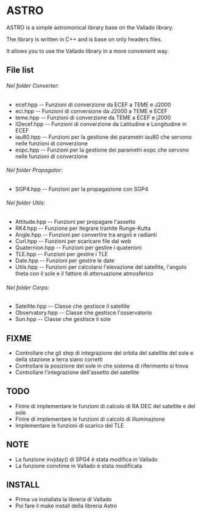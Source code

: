 # ASTRO

ASTRO is a simple astromonical library base on the Vallado library.

The library is written in C++ and is base on only headers files.

It allows you to use the Vallado library in a more convenient way.


## File list

###### Nel folder Converter:

* ecef.hpp      -- Funzioni di converzione da ECEF a TEME e J2000
* eci.hpp        -- Funzioni di conversione da J2000 a TEME e ECEF
* teme.hpp     -- Funzioni di converzione da TEME a ECEF e j2000
* ll2ecef.hpp  -- Funzioni di converzione da Latitudine e Longitudine in ECEF
* iau80.hpp    -- Funzioni per la gestione dei parametri iau80 che servono nelle funzioni di converzione
* eopc.hpp     -- Funzioni per la gestione dei parametri eopc che servono nelle funzioni di converzione


###### Nel folder Propagator:

* SGP4.hpp  -- Funzioni per la propagazione con SGP4


###### Nel folder Utils:

* Attitude.hpp -- Funzioni per propagare l'assetto
* RK4.hpp  -- Funzione per itegrare tramite Runge-Kutta
* Angle.hpp  -- Funzioni per convertire tra angoli e radianti
* Curl.hpp -- Funzioni per scaricare file dal web
* Quaternion.hpp -- Funzioni per gestire i quaterioni
* TLE.hpp -- Funzioni per gestire i TLE
* Date.hpp -- Funzioni per gestire le date
* Utils.hpp -- Funzioni per calcolarsi l'elevazione del satellite, l'angolo theta con il sole e il fattore di attenuazione atmosferico


###### Nel folder Corps:

* Satellite.hpp -- Classe che gestisce il satellite
* Observatory.hpp -- Classe che gestisce l'osservatorio
* Sun.hpp -- Classe che gestisce il sole


## FIXME

* Controllare che gli step di integrazione del orbita del satellite del sole e della stazione a terra siano corretti
* Controllare la posizione del sole in che sistema di riferimento si trova
* Controllare l'integrazione dell'assetto del satellite


## TODO

* Finire di implementare le funzioni di calcolo di RA DEC del satellite e del sole
* Finire di implementare le funzioni di calcolo di illuminazione
* Implementare le funzioni di scarico del TLE


## NOTE

* La funzione invjday() di SPG4 è stata modifica in Vallado
* La funzione convtime in Vallado è stata modificata


## INSTALL

- Prima va installata la libreria di Vallado 
- Poi fare il make install della libreria Astro


